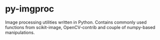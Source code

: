 # py-imgproc
Image processing utilities written in Python. Contains commonly used functions from scikit-image, OpenCV-contrib and couple of numpy-based manipulations.
